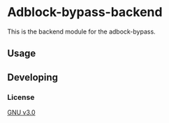 # Adblock-bypass-backend

This is the backend module for the adbock-bypass.


## Usage



## Developing



### License

[GNU v3.0](https://github.com/enriquesomolinos/adblock-bypass-backend/blob/master/LICENSE)
 